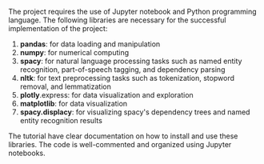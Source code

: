 The project requires the use of Jupyter notebook and Python programming language. The following libraries are necessary for the successful implementation of the project:

1. **pandas**: for data loading and manipulation <br>
2. **numpy**: for numerical computing <br>
3. **spacy**: for natural language processing tasks such as named entity recognition, part-of-speech tagging, and dependency parsing <br>
4. **nltk**: for text preprocessing tasks such as tokenization, stopword removal, and lemmatization <br>
5. **plotly**.express: for data visualization and exploration <br>
6. **matplotlib**: for data visualization <br>
7. **spacy.displacy**: for visualizing spacy's dependency trees and named entity recognition results <br>

The tutorial have clear documentation on how to install and use these libraries. The code is well-commented and organized using Jupyter notebooks. <br>